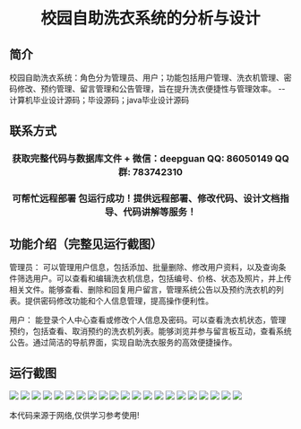 <p><h1 align="center">校园自助洗衣系统的分析与设计</h1></p>

## 简介
校园自助洗衣系统：角色分为管理员、用户；功能包括用户管理、洗衣机管理、密码修改、预约管理、留言管理和公告管理，旨在提升洗衣便捷性与管理效率。    --计算机毕业设计源码；毕设源码；java毕业设计源码


## 联系方式
<p><h3 align="center">获取完整代码与数据库文件 + 微信：deepguan QQ: 86050149 QQ群: 783742310</h3></p>
<p><h3 align="center">可帮忙远程部署 包运行成功！提供远程部署、修改代码、设计文档指导、代码讲解等服务！</h3></p>

## 功能介绍（完整见运行截图）
管理员： 可以管理用户信息，包括添加、批量删除、修改用户资料，以及查询条件筛选用户。可以查看和编辑洗衣机信息，包括编号、价格、状态及照片，并上传相关文件。能够查看、删除和回复用户留言，管理系统公告以及预约洗衣机的列表。提供密码修改功能和个人信息管理，提高操作便利性。

用户： 能登录个人中心查看或修改个人信息及密码。可以查看洗衣机状态，管理预约，包括查看、取消预约的洗衣机列表。能够浏览并参与留言板互动，查看系统公告。通过简洁的导航界面，实现自助洗衣服务的高效便捷操作。


## 运行截图
![](https://bs-1329754181.cos.ap-shanghai.myqcloud.com/ssm/CampusLaundrySystemAnalysis/img/001.jpg)
![](https://bs-1329754181.cos.ap-shanghai.myqcloud.com/ssm/CampusLaundrySystemAnalysis/img/002.jpg)
![](https://bs-1329754181.cos.ap-shanghai.myqcloud.com/ssm/CampusLaundrySystemAnalysis/img/003.jpg)
![](https://bs-1329754181.cos.ap-shanghai.myqcloud.com/ssm/CampusLaundrySystemAnalysis/img/004.jpg)
![](https://bs-1329754181.cos.ap-shanghai.myqcloud.com/ssm/CampusLaundrySystemAnalysis/img/005.jpg)
![](https://bs-1329754181.cos.ap-shanghai.myqcloud.com/ssm/CampusLaundrySystemAnalysis/img/006.jpg)
![](https://bs-1329754181.cos.ap-shanghai.myqcloud.com/ssm/CampusLaundrySystemAnalysis/img/007.jpg)
![](https://bs-1329754181.cos.ap-shanghai.myqcloud.com/ssm/CampusLaundrySystemAnalysis/img/008.jpg)
![](https://bs-1329754181.cos.ap-shanghai.myqcloud.com/ssm/CampusLaundrySystemAnalysis/img/009.jpg)
![](https://bs-1329754181.cos.ap-shanghai.myqcloud.com/ssm/CampusLaundrySystemAnalysis/img/010.jpg)
![](https://bs-1329754181.cos.ap-shanghai.myqcloud.com/ssm/CampusLaundrySystemAnalysis/img/011.jpg)
![](https://bs-1329754181.cos.ap-shanghai.myqcloud.com/ssm/CampusLaundrySystemAnalysis/img/012.jpg)
![](https://bs-1329754181.cos.ap-shanghai.myqcloud.com/ssm/CampusLaundrySystemAnalysis/img/013.jpg)
![](https://bs-1329754181.cos.ap-shanghai.myqcloud.com/ssm/CampusLaundrySystemAnalysis/img/014.jpg)
![](https://bs-1329754181.cos.ap-shanghai.myqcloud.com/ssm/CampusLaundrySystemAnalysis/img/015.jpg)
![](https://bs-1329754181.cos.ap-shanghai.myqcloud.com/ssm/CampusLaundrySystemAnalysis/img/016.jpg)
![](https://bs-1329754181.cos.ap-shanghai.myqcloud.com/ssm/CampusLaundrySystemAnalysis/img/017.jpg)
![](https://bs-1329754181.cos.ap-shanghai.myqcloud.com/ssm/CampusLaundrySystemAnalysis/img/018.jpg)
![](https://bs-1329754181.cos.ap-shanghai.myqcloud.com/ssm/CampusLaundrySystemAnalysis/img/019.jpg)
![](https://bs-1329754181.cos.ap-shanghai.myqcloud.com/ssm/CampusLaundrySystemAnalysis/img/020.jpg)
![](https://bs-1329754181.cos.ap-shanghai.myqcloud.com/ssm/CampusLaundrySystemAnalysis/img/021.jpg)

<p>本代码来源于网络,仅供学习参考使用!</p>
